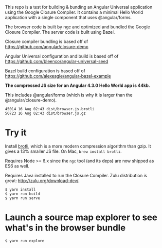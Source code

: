 This repo is a test for building & bunding an Angular Universal application using the Google Closure Compiler. It contains a minimal Hello World application with a single component that uses @angular/forms.

The browser code is built by ngc and optimized and bundled the Google Closure Compiler. The server code is built using Bazel.

Closure compiler bundling is based off of https://github.com/angular/closure-demo

Angular Universal configuration and build is based off of https://github.com/bleenco/angular-universal-seed

Bazel build configuration is based off of https://github.com/alexeagle/angular-bazel-example

**The compressed JS size for an Angular 4.3.0 Hello World app is 44kb.**

This includes @angular/forms (which is why it is larger than the @angular/closure-demo).

```
45014 16 Aug 02:43 dist/browser.js.brotli
50723 16 Aug 02:43 dist/browser.js.gz
```

# Try it

Install [brotli], which is a more modern compression algorithm than gzip. It gives a 13% smaller JS file. On Mac, `brew install brotli`.

Requires Node >= 6.x since the `ngc` tool (and its deps) are now shipped as ES6 as well.

Requires Java installed to run the Closure Compiler. Zulu distribution is great: http://zulu.org/download-dev/.

``` shell
$ yarn install
$ yarn run build
$ yarn run serve
```

[brotli]: https://github.com/google/brotli

# Launch a source map explorer to see what's in the browser bundle

``` shell
$ yarn run explore
```
